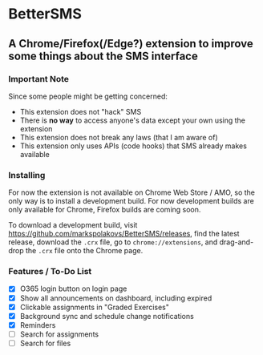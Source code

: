 # BetterSMS

## A Chrome/Firefox(/Edge?) extension to improve some things about the SMS interface

### Important Note

Since some people might be getting concerned:

 * This extension does not "hack" SMS
 * There is **no way** to access anyone's data except your own using the extension
 * This extension does not break any laws (that I am aware of)
 * This extension only uses APIs (code hooks) that SMS already makes available

### Installing

For now the extension is not available on Chrome Web Store / AMO, so the only way is to install a development build. For now development builds are only available for Chrome, Firefox builds are coming soon.

To download a development build, visit https://github.com/markspolakovs/BetterSMS/releases, find the latest release, download the `.crx` file, go to `chrome://extensions`, and drag-and-drop the `.crx` file onto the Chrome page.

### Features / To-Do List

- [x] O365 login button on login page
- [x] Show all announcements on dashboard, including expired
- [x] Clickable assignments in "Graded Exercises"
- [x] Background sync and schedule change notifications
- [x] Reminders
- [ ] Search for assignments
- [ ] Search for files
